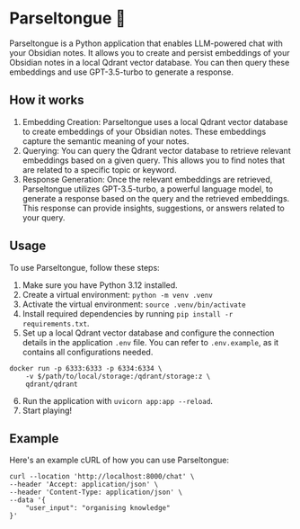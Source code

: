 # Parseltongue 🐍
Parseltongue is a Python application that enables LLM-powered chat with your Obsidian notes. It allows you to create and persist embeddings of your Obsidian notes in a local Qdrant vector database. You can then query these embeddings and use GPT-3.5-turbo to generate a response.

## How it works
1. Embedding Creation: Parseltongue uses a local Qdrant vector database to create embeddings of your Obsidian notes. These embeddings capture the semantic meaning of your notes.
2. Querying: You can query the Qdrant vector database to retrieve relevant embeddings based on a given query. This allows you to find notes that are related to a specific topic or keyword.
3. Response Generation: Once the relevant embeddings are retrieved, Parseltongue utilizes GPT-3.5-turbo, a powerful language model, to generate a response based on the query and the retrieved embeddings. This response can provide insights, suggestions, or answers related to your query.

## Usage
To use Parseltongue, follow these steps:
1. Make sure you have Python 3.12 installed.
2. Create a virtual environment: `python -m venv .venv`
3. Activate the virtual environment: `source .venv/bin/activate`
4. Install required dependencies by running `pip install -r requirements.txt`.
5. Set up a local Qdrant vector database and configure the connection details in the application `.env` file. You can refer to `.env.example`, as it contains all configurations needed.
```shell
docker run -p 6333:6333 -p 6334:6334 \
    -v $/path/to/local/storage:/qdrant/storage:z \
    qdrant/qdrant
```
6. Run the application with `uvicorn app:app --reload`.
7. Start playing!

## Example

Here's an example cURL of how you can use Parseltongue:

```shell
curl --location 'http://localhost:8000/chat' \
--header 'Accept: application/json' \
--header 'Content-Type: application/json' \
--data '{
    "user_input": "organising knowledge"
}'
```
